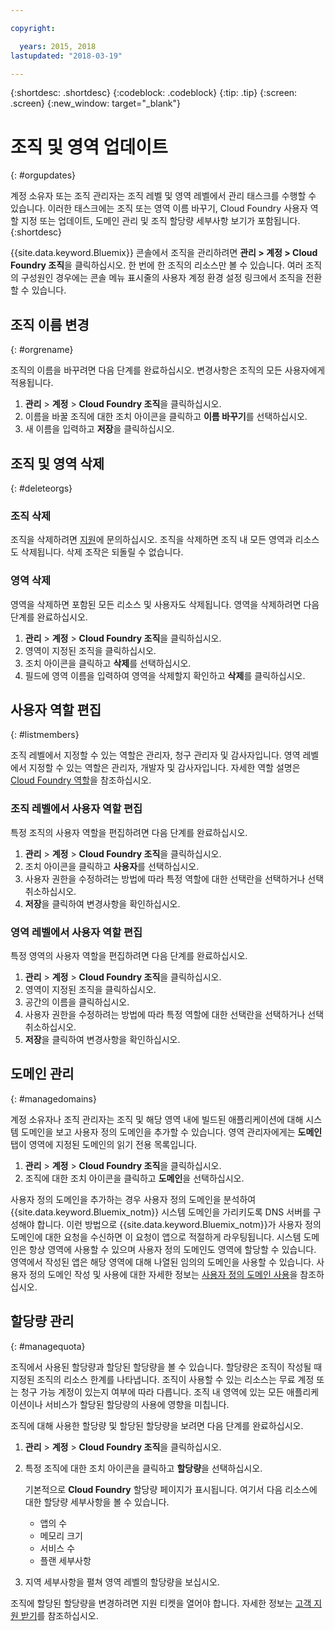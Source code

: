```yaml
---

copyright:

  years: 2015, 2018
lastupdated: "2018-03-19"

---
```


{:shortdesc: .shortdesc}
{:codeblock: .codeblock}
{:tip: .tip}
{:screen: .screen}
{:new_window: target="_blank"}

# 조직 및 영역 업데이트
{: #orgupdates}

계정 소유자 또는 조직 관리자는 조직 레벨 및 영역 레벨에서 관리 태스크를 수행할 수 있습니다. 이러한 태스크에는 조직 또는 영역 이름 바꾸기, Cloud Foundry 사용자 역할 지정 또는 업데이트, 도메인 관리 및 조직 할당량 세부사항 보기가 포함됩니다. 
{:shortdesc}

{{site.data.keyword.Bluemix}} 콘솔에서 조직을 관리하려면 **관리 > 계정 > Cloud Foundry 조직**을 클릭하십시오. 한 번에 한 조직의 리소스만 볼 수 있습니다. 여러 조직의 구성원인 경우에는 콘솔 메뉴 표시줄의 사용자 계정 환경 설정 링크에서 조직을 전환할 수 있습니다.

## 조직 이름 변경
{: #orgrename}

조직의 이름을 바꾸려면 다음 단계를 완료하십시오. 변경사항은 조직의 모든 사용자에게 적용됩니다.

1. **관리** > **계정** > **Cloud Foundry 조직**을 클릭하십시오.
2. 이름을 바꿀 조직에 대한 조치 아이콘을 클릭하고 **이름 바꾸기**를 선택하십시오.  
3. 새 이름을 입력하고 **저장**을 클릭하십시오.

## 조직 및 영역 삭제
{: #deleteorgs}

### 조직 삭제

조직을 삭제하려면 [지원](/docs/get-support/howtogetsupport.html)에 문의하십시오. 조직을 삭제하면 조직 내 모든 영역과 리소스도 삭제됩니다. 삭제 조작은 되돌릴 수 없습니다. 

### 영역 삭제

영역을 삭제하면 포함된 모든 리소스 및 사용자도 삭제됩니다. 영역을 삭제하려면 다음 단계를 완료하십시오.

1. **관리** > **계정** > **Cloud Foundry 조직**을 클릭하십시오.
2. 영역이 지정된 조직을 클릭하십시오.
3. 조치 아이콘을 클릭하고 **삭제**를 선택하십시오.
4. 필드에 영역 이름을 입력하여 영역을 삭제할지 확인하고 **삭제**를 클릭하십시오.

## 사용자 역할 편집
{: #listmembers}

조직 레벨에서 지정할 수 있는 역할은 관리자, 청구 관리자 및 감사자입니다. 영역 레벨에서 지정할 수 있는 역할은 관리자, 개발자 및 감사자입니다. 자세한 역할 설명은 [Cloud Foundry 역할](/docs/iam/cfaccess.html#cfroles)을 참조하십시오.

### 조직 레벨에서 사용자 역할 편집

특정 조직의 사용자 역할을 편집하려면 다음 단계를 완료하십시오.

1. **관리** > **계정** > **Cloud Foundry 조직**을 클릭하십시오.
2. 조치 아이콘을 클릭하고 **사용자**를 선택하십시오.
3. 사용자 권한을 수정하려는 방법에 따라 특정 역할에 대한 선택란을 선택하거나 선택 취소하십시오.
4. **저장**을 클릭하여 변경사항을 확인하십시오. 

### 영역 레벨에서 사용자 역할 편집

특정 영역의 사용자 역할을 편집하려면 다음 단계를 완료하십시오.

1. **관리** > **계정** > **Cloud Foundry 조직**을 클릭하십시오.
2. 영역이 지정된 조직을 클릭하십시오.
3. 공간의 이름을 클릭하십시오.
4. 사용자 권한을 수정하려는 방법에 따라 특정 역할에 대한 선택란을 선택하거나 선택 취소하십시오.
5. **저장**을 클릭하여 변경사항을 확인하십시오.

## 도메인 관리
{: #managedomains}

계정 소유자나 조직 관리자는 조직 및 해당 영역 내에 빌드된 애플리케이션에 대해 시스템 도메인을 보고 사용자 정의 도메인을 추가할 수 있습니다. 영역 관리자에게는 **도메인** 탭이 영역에 지정된 도메인의 읽기 전용 목록입니다.

1. **관리** &gt; **계정** &gt; **Cloud Foundry 조직**을 클릭하십시오.
2. 조직에 대한 조치 아이콘을 클릭하고 **도메인**을 선택하십시오.

사용자 정의 도메인을 추가하는 경우 사용자 정의 도메인을 분석하여 {{site.data.keyword.Bluemix_notm}} 시스템 도메인을 가리키도록 DNS 서버를 구성해야 합니다. 이런 방법으로 {{site.data.keyword.Bluemix_notm}}가 사용자 정의 도메인에 대한 요청을 수신하면 이 요청이 앱으로 적절하게 라우팅됩니다. 시스템 도메인은 항상 영역에 사용할 수 있으며 사용자 정의 도메인도 영역에 할당할 수 있습니다. 영역에서 작성된 앱은 해당 영역에 대해 나열된 임의의 도메인을 사용할 수 있습니다. 사용자 정의 도메인 작성 및 사용에 대한 자세한 정보는 [사용자 정의 도메인 사용](/docs/apps/updapps.html#domain)을 참조하십시오.

## 할당량 관리
{: #managequota}

조직에서 사용된 할당량과 할당된 할당량을 볼 수 있습니다. 할당량은 조직이 작성될 때 지정된 조직의 리소스 한계를 나타냅니다. 조직이 사용할 수 있는 리소스는 무료 계정 또는 청구 가능 계정이 있는지 여부에 따라 다릅니다. 조직 내 영역에 있는 모든 애플리케이션이나 서비스가 할당된 할당량의 사용에 영향을 미칩니다.

조직에 대해 사용한 할당량 및 할당된 할당량을 보려면 다음 단계를 완료하십시오.

1. **관리** &gt; **계정** &gt; **Cloud Foundry 조직**을 클릭하십시오.
2. 특정 조직에 대한 조치 아이콘을 클릭하고 **할당량**을 선택하십시오.

   기본적으로 **Cloud Foundry** 할당량 페이지가 표시됩니다. 여기서 다음 리소스에 대한 할당량 세부사항을 볼 수 있습니다.
 
   * 앱의 수
   * 메모리 크기 
   * 서비스 수 
   * 플랜 세부사항 

3. 지역 세부사항을 펼쳐 영역 레벨의 할당량을 보십시오. 

조직에 할당된 할당량을 변경하려면 지원 티켓을 열어야 합니다. 자세한 정보는 [고객 지원 받기](/docs/get-support/howtogetsupport.html#getting-customer-support)를 참조하십시오. 

